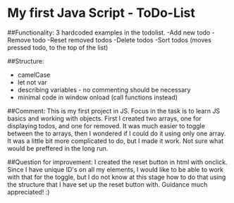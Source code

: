 # My first Java Script - ToDo-List

##Functionality:
3 hardcoded examples in the todolist.
-Add new todo
-Remove todo
-Reset removed todos
-Delete todos
-Sort todos (moves pressed todo, to the top of the list)

##Structure:

- camelCase
- let not var
- describing variables - no commenting should be necessary
- minimal code in window onload (call functions instead)

##Comment:
This is my first project in JS. Focus in the task is to learn JS basics and working with objects. First I created two arrays, one for displaying todos, and one for removed. It was much easier to toggle between the to arrays, then I wondered if I could do it using only one array. It was a little bit more complicated to do, but I made it work. Not sure what would be preffered in the long run.

##Question for improvement:
I created the reset button in html with onclick. Since I have unique ID's on all my elements, I would like to be able to work with that for the toggle, but I do not know at this stage how to do that using the structure that I have set up the reset button with. Guidance much appreciated! :)
